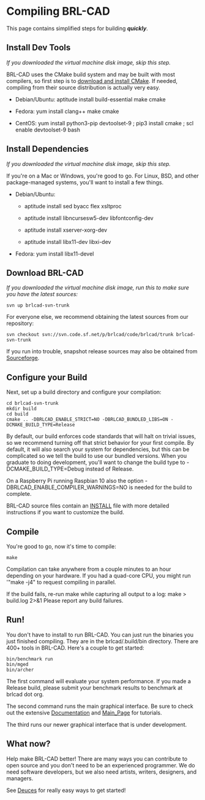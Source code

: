 # Compiling BRL-CAD

This page contains simplified steps for building ***quickly***.

## Install Dev Tools

*If you downloaded the virtual machine disk image, skip this step.*

BRL-CAD uses the CMake build system and may be built with most
compilers, so first step is to [download and install
CMake](http://www.cmake.org/cmake/resources/software.html). If needed,
compiling from their source distribution is actually very easy.

-   Debian/Ubuntu:
        aptitude install build-essential make cmake

<!-- -->

-   Fedora:
        yum install clang++ make cmake

<!-- -->

-   CentOS:
        yum install python3-pip devtoolset-9 ; pip3 install cmake ; scl enable devtoolset-9 bash

## Install Dependencies

*If you downloaded the virtual machine disk image, skip this step.*

If you're on a Mac or Windows, you're good to go. For Linux, BSD, and
other package-managed systems, you'll want to install a few things.

-   Debian/Ubuntu:
    -   aptitude install sed byacc flex xsltproc

    -   aptitude install libncursesw5-dev libfontconfig-dev

    -   aptitude install xserver-xorg-dev

    -   aptitude install libx11-dev libxi-dev

<!-- -->

-   Fedora:
        yum install libx11-devel

## Download BRL-CAD

*If you downloaded the virtual machine disk image, run this to make sure
you have the latest sources:*

    svn up brlcad-svn-trunk

For everyone else, we recommend obtaining the latest sources from our
repository:

    svn checkout svn://svn.code.sf.net/p/brlcad/code/brlcad/trunk brlcad-svn-trunk

If you run into trouble, snapshot release sources may also be obtained
from
[Sourceforge](https://sourceforge.net/projects/brlcad/files/BRL-CAD%20Source/).

## Configure your Build

Next, set up a build directory and configure your compilation:

    cd brlcad-svn-trunk
    mkdir build
    cd build
    cmake .. -DBRLCAD_ENABLE_STRICT=NO -DBRLCAD_BUNDLED_LIBS=ON -DCMAKE_BUILD_TYPE=Release

By default, our build enforces code standards that will halt on trivial
issues, so we recommend turning off that strict behavior for your first
compile. By default, it will also search your system for dependencies,
but this can be complicated so we tell the build to use our bundled
versions. When you graduate to doing development, you'll want to change
the build type to -DCMAKE_BUILD_TYPE=Debug instead of Release.

On a Raspberry Pi running Raspbian 10 also the option
-DBRLCAD_ENABLE_COMPILER_WARNINGS=NO is needed for the build to
complete.

BRL-CAD source files contain an
[INSTALL](http://brlcad.svn.sourceforge.net/viewvc/brlcad/brlcad/trunk/INSTALL)
file with more detailed instructions if you want to customize the build.

## Compile

You're good to go, now it's time to compile:

    make

Compilation can take anywhere from a couple minutes to an hour depending
on your hardware. If you had a quad-core CPU, you might run '"make -j4"
to request compiling in parallel.

If the build fails, re-run make while capturing all output to a log:
make &gt; build.log 2&gt;&1 Please report any build failures.

## Run!

You don't have to install to run BRL-CAD. You can just run the binaries
you just finished compiling. They are in the brlcad/.build/bin
directory. There are 400+ tools in BRL-CAD. Here's a couple to get
started:

    bin/benchmark run
    bin/mged
    bin/archer

The first command will evaluate your system performance. If you made a
Release build, please submit your benchmark results to benchmark at
brlcad dot org.

The second command runs the main graphical interface. Be sure to check
out the extensive [Documentation](Documentation.md) and
[Main_Page](Main_Page.md) for tutorials.

The third runs our newer graphical interface that is under development.

## What now?

Help make BRL-CAD better! There are many ways you can contribute to open
source and you don't need to be an experienced programmer. We do need
software developers, but we also need artists, writers, designers, and
managers.

See [Deuces](Deuces.md) for really easy ways to get started!
